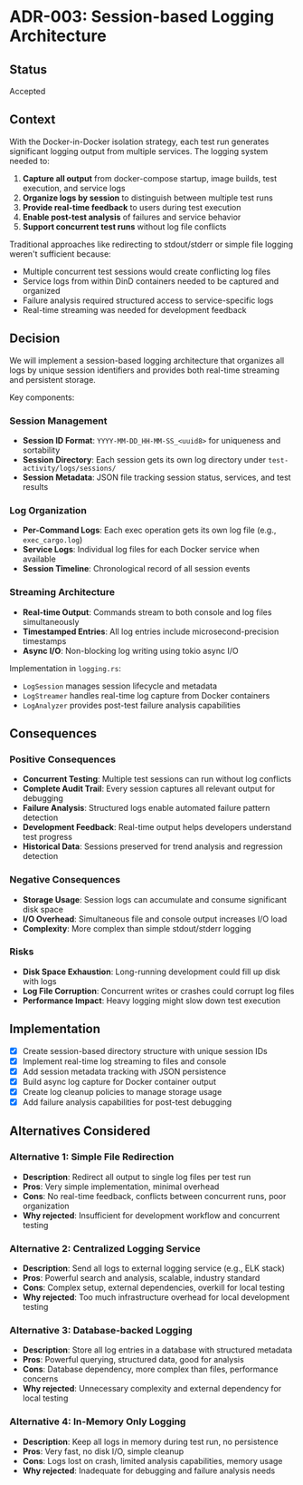 # ADR-003: Session-based Logging Architecture

## Status

Accepted

## Context

With the Docker-in-Docker isolation strategy, each test run generates significant logging output from multiple services. The logging system needed to:

1. **Capture all output** from docker-compose startup, image builds, test execution, and service logs
2. **Organize logs by session** to distinguish between multiple test runs
3. **Provide real-time feedback** to users during test execution
4. **Enable post-test analysis** of failures and service behavior
5. **Support concurrent test runs** without log file conflicts

Traditional approaches like redirecting to stdout/stderr or simple file logging weren't sufficient because:
- Multiple concurrent test sessions would create conflicting log files
- Service logs from within DinD containers needed to be captured and organized
- Failure analysis required structured access to service-specific logs
- Real-time streaming was needed for development feedback

## Decision

We will implement a session-based logging architecture that organizes all logs by unique session identifiers and provides both real-time streaming and persistent storage.

Key components:

### Session Management
- **Session ID Format**: `YYYY-MM-DD_HH-MM-SS_<uuid8>` for uniqueness and sortability
- **Session Directory**: Each session gets its own log directory under `test-activity/logs/sessions/`
- **Session Metadata**: JSON file tracking session status, services, and test results

### Log Organization
- **Per-Command Logs**: Each exec operation gets its own log file (e.g., `exec_cargo.log`)
- **Service Logs**: Individual log files for each Docker service when available
- **Session Timeline**: Chronological record of all session events

### Streaming Architecture
- **Real-time Output**: Commands stream to both console and log files simultaneously
- **Timestamped Entries**: All log entries include microsecond-precision timestamps
- **Async I/O**: Non-blocking log writing using tokio async I/O

Implementation in `logging.rs`:
- `LogSession` manages session lifecycle and metadata
- `LogStreamer` handles real-time log capture from Docker containers
- `LogAnalyzer` provides post-test failure analysis capabilities

## Consequences

### Positive Consequences

- **Concurrent Testing**: Multiple test sessions can run without log conflicts
- **Complete Audit Trail**: Every session captures all relevant output for debugging
- **Failure Analysis**: Structured logs enable automated failure pattern detection
- **Development Feedback**: Real-time output helps developers understand test progress
- **Historical Data**: Sessions preserved for trend analysis and regression detection

### Negative Consequences

- **Storage Usage**: Session logs can accumulate and consume significant disk space
- **I/O Overhead**: Simultaneous file and console output increases I/O load
- **Complexity**: More complex than simple stdout/stderr logging

### Risks

- **Disk Space Exhaustion**: Long-running development could fill up disk with logs
- **Log File Corruption**: Concurrent writes or crashes could corrupt log files
- **Performance Impact**: Heavy logging might slow down test execution

## Implementation

- [x] Create session-based directory structure with unique session IDs
- [x] Implement real-time log streaming to files and console
- [x] Add session metadata tracking with JSON persistence
- [x] Build async log capture for Docker container output
- [x] Create log cleanup policies to manage storage usage
- [x] Add failure analysis capabilities for post-test debugging

## Alternatives Considered

### Alternative 1: Simple File Redirection
- **Description**: Redirect all output to single log files per test run
- **Pros**: Very simple implementation, minimal overhead
- **Cons**: No real-time feedback, conflicts between concurrent runs, poor organization
- **Why rejected**: Insufficient for development workflow and concurrent testing

### Alternative 2: Centralized Logging Service
- **Description**: Send all logs to external logging service (e.g., ELK stack)
- **Pros**: Powerful search and analysis, scalable, industry standard
- **Cons**: Complex setup, external dependencies, overkill for local testing
- **Why rejected**: Too much infrastructure overhead for local development testing

### Alternative 3: Database-backed Logging
- **Description**: Store all log entries in a database with structured metadata
- **Pros**: Powerful querying, structured data, good for analysis
- **Cons**: Database dependency, more complex than files, performance concerns
- **Why rejected**: Unnecessary complexity and external dependency for local testing

### Alternative 4: In-Memory Only Logging
- **Description**: Keep all logs in memory during test run, no persistence
- **Pros**: Very fast, no disk I/O, simple cleanup
- **Cons**: Logs lost on crash, limited analysis capabilities, memory usage
- **Why rejected**: Inadequate for debugging and failure analysis needs